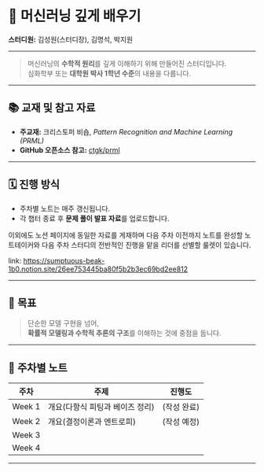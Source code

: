 # 🧠 머신러닝 깊게 배우기

**스터디원:** 김성원(스터디장), 김명석, 박지원  

---

> 머신러닝의 **수학적 원리**를 깊게 이해하기 위해 만들어진 스터디입니다.  
> 심화학부 또는 **대학원 박사 1학년 수준**의 내용을 다룹니다.

---

## 📚 교재 및 참고 자료

- **주교재:** 크리스토퍼 비숍, _Pattern Recognition and Machine Learning (PRML)_
- **GitHub 오픈소스 참고:** [ctgk/prml](https://github.com/ctgk/prml)

---

## 🗓️ 진행 방식

- 주차별 노트는 매주 갱신됩니다.  
- 각 챕터 종료 후 **문제 풀이 발표 자료**를 업로드합니다.

이외에도 노션 페이지에 동일한 자료를 게재하며
다음 주차 이전까지 노트를 완성할 노트테이커와
다음 주차 스터디의 전반적인 진행을 맡을 리더를 선별할 룰렛이 있습니다.

link: https://sumptuous-beak-1b0.notion.site/26ee753445ba80f5b2b3ec69bd2ee812

---

## 🎯 목표

> 단순한 모델 구현을 넘어,  
> **확률적 모델링과 수학적 추론의 구조**를 이해하는 것에 중점을 둡니다.

---

## 📝 주차별 노트

| 주차 | 주제 | 진행도 |
|------|------|------|
| Week 1 | 개요(다항식 피팅과 베이즈 정리) | (작성 완료) |
| Week 2 | 개요(결정이론과 엔트로피) | (작성 예정) |
| Week 3 |  |  |
| Week 4 |  |  |

---
